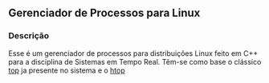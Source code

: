 ## Gerenciador de Processos para Linux 

### Descrição
Esse é um gerenciador de processos para distribuições Linux feito em C++ para a disciplina de Sistemas em Tempo Real. Têm-se como base o clássico [top](http://man7.org/linux/man-pages/man1/top.1.html) ja presente no sistema e o [htop](https://github.com/hishamhm/htop)

